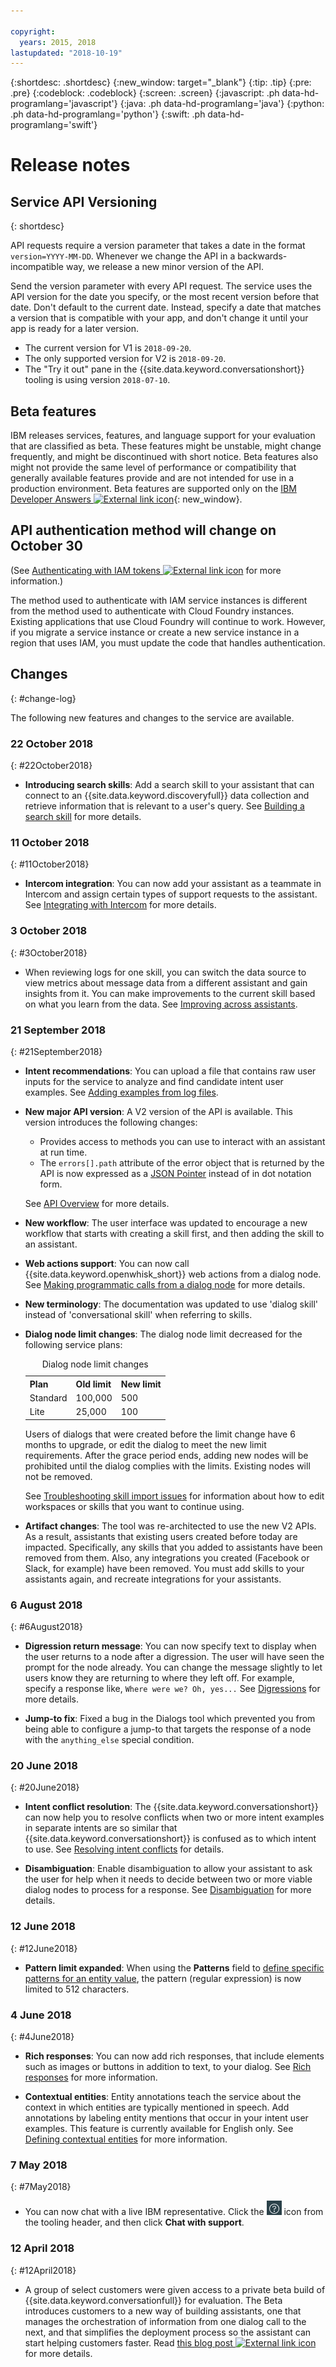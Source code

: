 ```yaml
---

copyright:
  years: 2015, 2018
lastupdated: "2018-10-19"
---
```


{:shortdesc: .shortdesc}
{:new_window: target="_blank"}
{:tip: .tip}
{:pre: .pre}
{:codeblock: .codeblock}
{:screen: .screen}
{:javascript: .ph data-hd-programlang='javascript'}
{:java: .ph data-hd-programlang='java'}
{:python: .ph data-hd-programlang='python'}
{:swift: .ph data-hd-programlang='swift'}

# Release notes

## Service API Versioning
{: shortdesc}

API requests require a version parameter that takes a date in the format `version=YYYY-MM-DD`. Whenever we change the API in a backwards-incompatible way, we release a new minor version of the API.

Send the version parameter with every API request. The service uses the API version for the date you specify, or the most recent version before that date. Don't default to the current date. Instead, specify a date that matches a version that is compatible with your app, and don't change it until your app is ready for a later version.

- The current version for V1 is `2018-09-20`.
- The only supported version for V2 is `2018-09-20`.
- The "Try it out" pane in the {{site.data.keyword.conversationshort}} tooling is using version `2018-07-10`.

## Beta features

IBM releases services, features, and language support for your evaluation that are classified as beta. These features might be unstable, might change frequently, and might be discontinued with short notice. Beta features also might not provide the same level of performance or compatibility that generally available features provide and are not intended for use in a production environment. Beta features are supported only on the [IBM Developer Answers ![External link icon](../../icons/launch-glyph.svg "External link icon")](https://developer.ibm.com/answers/topics/watson-assistant/){: new_window}.

## API authentication method will change on October 30

(See [Authenticating with IAM tokens ![External link icon](../../icons/launch-glyph.svg "External link icon")](https://console.bluemix.net/docs/services/watson/getting-started-iam.html) for more information.)

The method used to authenticate with IAM service instances is different from the method used to authenticate with Cloud Foundry instances. Existing applications that use Cloud Foundry will continue to work. However, if you migrate a service instance or create a new service instance in a region that uses IAM, you must update the code that handles authentication.

## Changes
{: #change-log}

The following new features and changes to the service are available.

### 22 October 2018
{: #22October2018}

- **Introducing search skills**: Add a search skill to your assistant that can connect to an {{site.data.keyword.discoveryfull}} data collection and retrieve information that is relevant to a user's query. See [Building a search skill](create-search-skill.html) for more details.

### 11 October 2018
{: #11October2018}

- **Intercom integration**: You can now add your assistant as a teammate in Intercom and assign certain types of support requests to the assistant. See [Integrating with Intercom](deploy-intercom.html) for more details.

### 3 October 2018
{: #3October2018}

- When reviewing logs for one skill, you can switch the data source to view metrics about message data from a different assistant and gain insights from it. You can make improvements to the current skill based on what you learn from the data. See [Improving across assistants](logs.html#deploy_id).

### 21 September 2018
{: #21September2018}

- **Intent recommendations**: You can upload a file that contains raw user inputs for the service to analyze and find candidate intent user examples. See [Adding examples from log files](intents.html#intent-recommendations).
- **New major API version**: A V2 version of the API is available. This version introduces the following changes:

  - Provides access to methods you can use to interact with an assistant at run time.
  - The `errors[].path` attribute of the error object that is returned by the API is now expressed as a [JSON Pointer](https://tools.ietf.org/html/rfc6901) instead of in dot notation form.

  See [API Overview](api-overview.html) for more details.

- **New workflow**: The user interface was updated to encourage a new workflow that starts with creating a skill first, and then adding the skill to an assistant.
- **Web actions support**: You can now call {{site.data.keyword.openwhisk_short}} web actions from a dialog node. See [Making programmatic calls from a dialog node](dialog-actions.html) for more details.
- **New terminology**: The documentation was updated to use 'dialog skill' instead of 'conversational skill' when referring to skills.
- **Dialog node limit changes**: The dialog node limit decreased for the following service plans:

  <table>
  <caption>Dialog node limit changes</caption>
    <tr>
      <th>Plan</th>
      <th>Old limit</th>
      <th>New limit</th>
    </tr>
    <tr>
      <td>Standard</td>
      <td>100,000</td>
      <td>500</td>
    </tr>
    <tr>
       <td>Lite</td>
       <td>25,000</td>
       <td>100</td>
    </tr>
  </table>

    Users of dialogs that were created before the limit change have 6 months to upgrade, or edit the dialog to meet the new limit requirements. After the grace period ends, adding new nodes will be prohibited until the dialog complies with the limits. Existing nodes will not be removed.

    See [Troubleshooting skill import issues](create-skill.html#import-errors) for information about how to edit workspaces or skills that you want to continue using.

-  **Artifact changes**: The tool was re-architected to use the new V2 APIs. As a result, assistants that existing users created before today are impacted. Specifically, any skills that you added to assistants have been removed from them. Also, any integrations you created (Facebook or Slack, for example) have been removed. You must add skills to your assistants again, and recreate integrations for your assistants.

### 6 August 2018
{: #6August2018}

- **Digression return message**: You can now specify text to display when the user returns to a node after a digression. The user will have seen the prompt for the node already. You can change the message slightly to let users know they are returning to where they left off. For example, specify a response like, `Where were we? Oh, yes...` See [Digressions](dialog-runtime.html#digressions) for more details.

- **Jump-to fix**: Fixed a bug in the Dialogs tool which prevented you from being able to configure a jump-to that targets the response of a node with the `anything_else` special condition.

### 20 June 2018
{: #20June2018}

- **Intent conflict resolution**: The {{site.data.keyword.conversationshort}} can now help you to resolve conflicts when two or more intent examples in separate intents are so similar that {{site.data.keyword.conversationshort}} is confused as to which intent to use. See [Resolving intent conflicts](intents.html#conflict-intents) for details.

- **Disambiguation**: Enable disambiguation to allow your assistant to ask the user for help when it needs to decide between two or more viable dialog nodes to process for a response. See [Disambiguation](dialog-runtime.html#disambiguation) for more details.

### 12 June 2018
{: #12June2018}

- **Pattern limit expanded**: When using the **Patterns** field to [define specific patterns for an entity value](entities.html#patterns), the pattern (regular expression) is now limited to 512 characters.

### 4 June 2018
{: #4June2018}

- **Rich responses**: You can now add rich responses, that include elements such as images or buttons in addition to text, to your dialog. See [Rich responses](dialog-overview.html#multimedia) for more information.

- **Contextual entities**: Entity annotations teach the service about the context in which entities are typically mentioned in speech. Add annotations by labeling entity mentions that occur in your intent user examples. This feature is currently available for English only. See [Defining contextual entities](entities.html#defining-contextual-entities) for more information.

### 7 May 2018
{: #7May2018}

- You can now chat with a live IBM representative. Click the ![Help](images/help_icon.png) icon from the tooling header, and then click **Chat with support**.

### 12 April 2018
{: #12April2018}

- A group of select customers were given access to a private beta build of {{site.data.keyword.conversationfull}} for evaluation. The Beta introduces customers to a new way of building assistants, one that manages the orchestration of information from one dialog call to the next, and that simplifies the deployment process so the assistant can start helping customers faster. Read [this blog post ![External link icon](../../icons/launch-glyph.svg "External link icon")](https://www.ibm.com/blogs/watson/2018/03/the-future-of-watson-conversation-watson-assistant/) for more details.

